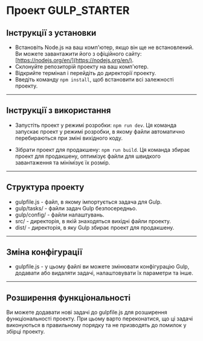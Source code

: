 # Проект GULP_STARTER

## Інструкції з установки

- Встановіть Node.js на ваш комп'ютер, якщо він ще не встановлений. Ви можете завантажити його з офіційного сайту: [https://nodejs.org/en/](https://nodejs.org/en/).
- Склонуйте репозиторій проекту на ваш комп'ютер.
- Відкрийте термінал і перейдіть до директорії проекту.
- Введіть команду `npm install`, щоб встановити всі залежності проекту.

---

## Інструкції з використання

- Запустіть проект у режимі розробки: `npm run dev`.
  Ця команда запускає проект у режимі розробки, в якому файли автоматично перебираються при зміні вихідного коду.

- Зібрати проект для продакшену: `npm run build`.
  Ця команда збирає проект для продакшену, оптимізує файли для швидкого завантаження та мінімізує їх розмір.

---

## Структура проекту

- gulpfile.js - файл, в якому імпортується задача для Gulp.
- gulp/tasks/ - файли задач Gulp безпосередньо.
- gulp/config/ - файли налаштувань.
- src/ - директорія, в якій знаходяться вихідні файли проекту.
- dist/ - директорія, в яку Gulp збирає проект для продакшену.

---

## Зміна конфігурації

- gulpfile.js - у цьому файлі ви можете змінювати конфігурацію Gulp, додавати або видаляти задачі, налаштовувати їх параметри та інше.

---

## Розширення функціональності

Ви можете додавати нові задачі до gulpfile.js для розширення функціональності проекту.
При цьому варто переконатися, що ці задачі виконуються в правильному порядку та не призводять до помилок у збірці проекту.
